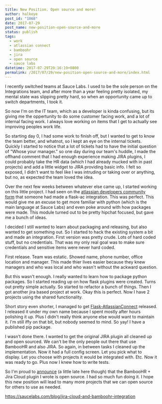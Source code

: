 ```yaml
---
title: New Position. Open source and more!
author: halkeye
post_id: "1068"
date: 2017-07-29
post_name: new-position-open-source-and-more
status: publish
tags:
  - work
  - atlassian connect
  - bamboohr
  - jira
  - open source
  - sauce labs
datetime: 2017-07-29T20:16:19+0800
permalink: /2017/07/29/new-position-open-source-and-more/index.html
---
```


I recently switched teams at Sauce Labs. I used to be the sole person on the Integrations team, and after more than a year feeling pretty isolated, my mental state was slipping pretty hard, so when an opportunity came up to switch departments, I took it.

So now I'm on the IT team, which as a developer is kinda confusing, but its giving me the oppertunity to do some customer facing work, and a lot of internal facing work. I always love working on items that I get to actually see improving peoples work life.

So starting day 0, I had some work to finish off, but I wanted to get to know the team better, and whatnot, so I kept an eye on the internal tickets. Quickly I started to notice that a lot of tickets had to have the initial question of "Whose your manager." so one day during our team's huddle, I made the offhand comment that I had enough experience making JIRA plugins, I could probably take the HR data (which I had already mucked with in past projects) and add a little widget to JIRA providing basic info. I felt so exposed, I didn't want to feel like I was intruding or taking over or anything, but no, as expected the team loved the idea.

Over the next few weeks between whatever else came up, I started working on this little project. I had seen on the [atlassian developers community form](https://community.developer.atlassian.com/) that someone had made a flask-ac integration. This was perfect. This would give me an excuse to get more familiar with python (which is the main language at Sauce Labs) and even poke around with how packages were made. This module turned out to be pretty hipchat focused, but gave me a bunch of ideas.

I decided I still wanted to learn about packaging and releasing, but also wanted to get something out. So I started to hack the existing system a bit and made an integration. First version was pretty crude. Lots of hard coded stuff, but no credentials. That was my only real goal was to make sure credentials and sensitive items were never hard coded.

First release. Team was estatic. Showed name, phone number, office location and manager. This made thier lives easier because they knew managers and who was local and who wasn't without the ackward question.

But this wasn't enough. I really wanted to learn how to package python packages. So I started reading up on how flask plugins were created. Turns out pretty simple actually. So started to refactor a bunch of things. Then I got another jira based project at work. Okay this is perfect. Now I have 2 projects using the shared functionality.

Short story even shorter, I managed to get [Flask-AtlassianConnect](https://halkeye.github.io/flask_atlassian_connect/) released. I released it under my own name because I spent mostly after hours polishing it up. Plus I didn't really think anyone else would want to maintain it. I'm still iffy on that bit, but nobody seemed to mind. So yay! I have a published pip package.

I wasn't done there. I wanted to get the original JIRA plugin all cleaned up and open sourced. We can't be the only people out there that use BambooHR and also JIRA. So again, in between tasks I cleaned up the implementation. Now it had a full config screen. Let you pick what to display. Let you choose with projects it would be integrated with. Etc. Now it was ready to go. Plus now I knew how to write tests.

So I'm proud to [announce](https://saucelabs.com/blog/jira-cloud-and-bamboohr-integration) (a little late here though) that the BambooHR + Jira Cloud plugin I wrote is open source. I had so much fun doing it. I hope this new position will lead to many more projects that we can open source for others to use as needed.

https://saucelabs.com/blog/jira-cloud-and-bamboohr-integration

